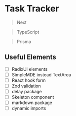 # Task Tracker

> Next

> TypeScript

> Prisma

## Useful Elements

- [ ] RadixUI elements
- [ ] SimpleMDE instead TextArea
- [ ] React hook form
- [ ] Zod validation
- [ ] delay package
- [ ] Skeleton component
- [ ] markdown package
- [ ] dynamic imports
